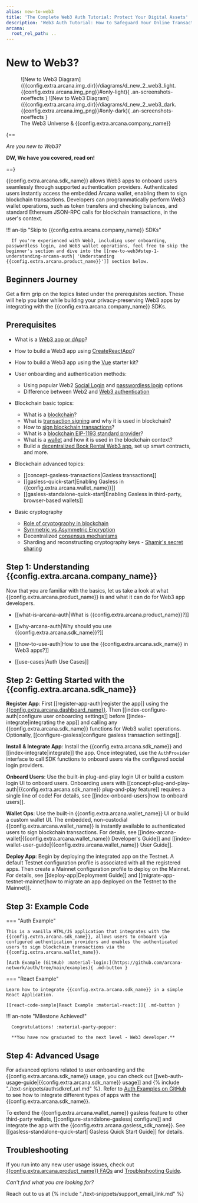 ```yaml
---
alias: new-to-web3
title: 'The Complete Web3 Auth Tutorial: Protect Your Digital Assets'
description: 'Web3 Auth Tutorial: How to Safeguard Your Online Transactions and Protect Your Identity. Learn More Here'
arcana:
  root_rel_path: ..
---
```


# New to Web3?

<figure markdown="span">
  ![New to Web3 Diagram]({{config.extra.arcana.img_dir}}/diagrams/d_new_2_web3_light.{{config.extra.arcana.img_png}}#only-light){ .an-screenshots-noeffects }
  ![New to Web3 Diagram]({{config.extra.arcana.img_dir}}/diagrams/d_new_2_web3_dark.{{config.extra.arcana.img_png}}#only-dark){ .an-screenshots-noeffects }
  <figcaption>The Web3 Universe & {{config.extra.arcana.company_name}}</figcaption>
</figure>

{==

*Are you new to Web3?*

**DW, We have you covered, read on!**


==}

{{config.extra.arcana.sdk_name}} allows Web3 apps to onboard users seamlessly through supported authentication providers. Authenticated users instantly access the embedded Arcana wallet, enabling them to sign blockchain transactions. Developers can programmatically perform Web3 wallet operations, such as token transfers and checking balances, and standard Ethereum JSON-RPC calls for blockchain transactions, in the user's context.

!!! an-tip "Skip to {{config.extra.arcana.company_name}} SDKs"

      If you're experienced with Web3, including user onboarding, passwordless login, and Web3 wallet operations, feel free to skip the beginner's section and dive into the [[new-to-web3#step-1-understanding-arcana-auth| 'Understanding {{config.extra.arcana.product_name}}']] section below.

## Beginners Journey

Get a firm grip on the topics listed under the prerequisites section. These will help you later while building your privacy-preserving Web3 apps by integrating with the {{config.extra.arcana.company_name}} SDKs.

## Prerequisites

* What is a [Web3 app or dApp](https://ethereum.org/en/developers/docs/dapps/#prerequisites)?

* How to build a Web3 app using [CreateReactApp](https://create-react-app.dev/)?

* How to build a Web3 app using the [Vue](https://vuejs.org/) starter kit?

* User onboarding and authentication methods:

    - Using popular Web2 [Social Login](https://auth0.com/learn/social-login/) and [passwordless login](https://auth0.com/passwordless) options
    - Difference between Web2 and [Web3 authentication](https://blog.mycrypto.com/sign-in-with-ethereum-an-alternative-to-centralized-identity-providers)

* Blockchain basic topics:

    - What is a [blockchain](https://ethereum.org/en/developers/docs/intro-to-ethereum/#what-is-a-blockchain)?
    - What is [transaction signing](https://ethereum.org/en/developers/tutorials/sending-transactions-using-web3-and-alchemy/#why-do-i-need-to-sign-my-transactions) and why it is used in blockchain?
    - How to [sign blockchain transactions](https://ethereum.org/en/developers/tutorials/sending-transactions-using-web3-and-alchemy/)?
    - What is a [blockchain EIP-1193 standard provider](https://eips.ethereum.org/EIPS/eip-1193)?
    - What is a [wallet](https://ethereum.org/en/wallets/#main-content) and how it is used in the blockchain context?
    - Build a [decentralized Book Rental Web3 app](https://developers.tron.network/docs/build-a-web3-app), set up smart contracts, and more.

* Blockchain advanced topics:

    - [[concept-gasless-transactions|Gasless transactions]]
    - [[gasless-quick-start|Enabling Gasless in {{config.extra.arcana.wallet_name}}]]
    - [[gasless-standalone-quick-start|Enabling Gasless in third-party, browser-based wallets]]

* Basic cryptography

    - [Role of cryptography in blockchain](https://consensys.net/blog/blockchain-explained/how-ethereum-works-part-1-cryptography-consensus-and-transactions/)
    - [Symmetric vs Asymmetric Encryption](https://www.ssl2buy.com/wiki/symmetric-vs-asymmetric-encryption-what-are-differences#:~:text=Symmetric%20encryption%20uses%20a%20single,and%20decrypt%20messages%20when%20communicating)
    - Decentralized [consensus mechanisms](https://ethereum.org/en/developers/docs/consensus-mechanisms/)
    - Sharding and reconstructing cryptography keys - [Shamir's secret sharing](https://medium.com/@keylesstech/a-beginners-guide-to-shamir-s-secret-sharing-e864efbf3648)

## Step 1: Understanding {{config.extra.arcana.company_name}}

Now that you are familiar with the basics, let us take a look at what {{config.extra.arcana.product_name}} is and what it can do for Web3 app developers.

* [[what-is-arcana-auth|What is {{config.extra.arcana.product_name}}?]]

* [[why-arcana-auth|Why should you use {{config.extra.arcana.sdk_name}}?]]

* [[how-to-use-auth|How to use the {{config.extra.arcana.sdk_name}} in Web3 apps?]]

* [[use-cases|Auth Use Cases]]

## Step 2: Getting Started with the {{config.extra.arcana.sdk_name}}

**Register App**: First [[register-app-auth|register the app]] using the [{{config.extra.arcana.dashboard_name}}]({{page.meta.arcana.root_rel_path}}/concepts/dashboard.md). Then [[index-configure-auth|configure user onboarding settings]] before [[index-integrate|integrating the app]] and calling any {{config.extra.arcana.sdk_name}} functions for Web3 wallet operations. Optionally, [[configure-gasless|configure gasless transaction settings]].

**Install & Integrate App**: Install the {{config.extra.arcana.sdk_name}} and [[index-integrate|integrate]] the app. Once integrated, use the `AuthProvider` interface to call SDK functions to onboard users via the configured social login providers.

**Onboard Users**: Use the built-in plug-and-play login UI or build a custom login UI to onboard users. Onboarding users with [[concept-plug-and-play-auth|{{config.extra.arcana.sdk_name}} plug-and-play feature]] requires a single line of code! For details, see [[index-onboard-users|how to onboard users]]. 

**Wallet Ops**: Use the built-in {{config.extra.arcana.wallet_name}} UI or build a custom wallet UI. The embedded, non-custodial {{config.extra.arcana.wallet_name}} is instantly available to authenticated users to sign blockchain transactions. For details, see [[index-arcana-wallet|{{config.extra.arcana.wallet_name}} Developer's Guide]] and [[index-wallet-user-guide|{{config.extra.arcana.wallet_name}} User Guide]].

**Deploy App**: Begin by deploying the integrated app on the Testnet. A default Testnet configuration profile is associated with all the registered apps. Then create a Mainnet configuration profile to deploy on the Mainnet. For details, see [[deploy-app|Deployment Guide]] and [[migrate-app-testnet-mainnet|how to migrate an app deployed on the Testnet to the Mainnet]].

## Step 3: Example Code

=== "Auth Example"

    This is a vanilla HTML/JS application that integrates with the {{config.extra.arcana.sdk_name}}, allows users to onboard via configured authentication providers and enables the authenticated users to sign blockchain transactions via the {{config.extra.arcana.wallet_name}}.

    [Auth Example (GitHub) :material-login:](https://github.com/arcana-network/auth/tree/main/examples){ .md-button }

=== "React Example"

    Learn how to integrate {{config.extra.arcana.sdk_name}} in a simple React Application.

    [[react-code-sample|React Example :material-react:]]{ .md-button }

!!! an-note "Milestone Achieved!"

      Congratulations! :material-party-popper:

      **You have now graduated to the next level - Web3 developer.**

## Step 4: Advanced Usage

For advanced options related to user onboarding and the {{config.extra.arcana.sdk_name}} usage, you can check out [[web-auth-usage-guide|{{config.extra.arcana.sdk_name}} usage]] and {% include "./text-snippets/authsdkref_url.md" %}. Refer to [Auth Examples on GitHub](https://github.com/arcana-network/auth-examples) to see how to integrate different types of apps with the {{config.extra.arcana.sdk_name}}.

To extend the {{config.extra.arcana.wallet_name}} gasless feature to other third-party wallets, [[configure-standalone-gasless| configure]] and integrate the app with the {{config.extra.arcana.gasless_sdk_name}}. See [[gasless-standalone-quick-start| Gasless Quick Start Guide]] for details.

## Troubleshooting

If you run into any new user usage issues, check out [{{config.extra.arcana.product_name}} FAQs]({{page.meta.arcana.root_rel_path}}/faq/index.md) and [Troubleshooting Guide]({{page.meta.arcana.root_rel_path}}/troubleshooting.md).

*Can't find what you are looking for?*

Reach out to us at {% include "./text-snippets/support_email_link.md" %}
